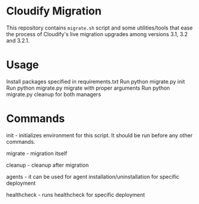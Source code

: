 # Cloudify Migration

This repository contains `migrate.sh` script and some utilities/tools that ease the process of Cloudify's live migration upgrades among versions 3.1, 3.2 and 3.2.1.

# Usage
Install packages specified in requirements.txt
Run python migrate.py init
Run python migrate.py migrate with proper arguments
Run python migrate.py cleanup for both managers


# Commands
init - initializes environment for this script. It should be run before any other commands.

migrate - migration itself

cleanup - cleanup after migration

agents - it can be used for agent installation/uninstallation for specific deployment

healthcheck - runs healthcheck for specific deployment

